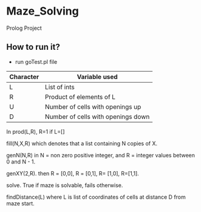 # Maze_Solving
Prolog Project

## How to run it?
   -  run goTest.pl file

| Character | Variable used |
| -- | -- |
| L | List of ints |
| R | Product of elements of L |
| U | Number of cells with openings up |
| D | Number of cells with openings down |

In prod(L,R),  R=1 if L=[] 

fill(N,X,R) which denotes that a list containing N copies of X.

genN(N,R) in N = non zero positive integer, and R = integer values between 0 and N - 1.

genXY(2,R). then R = [0,0], R = [0,1], R= [1,0], R=[1,1].

solve. True if maze is solvable, fails otherwise.

findDistance(L) where L is list of coordinates of cells at distance D from maze start.
